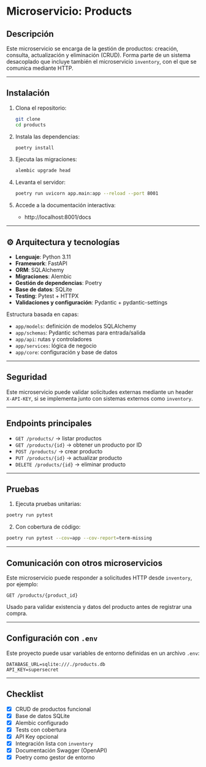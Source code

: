 # Microservicio: Products

## Descripción

Este microservicio se encarga de la gestión de productos: creación, consulta, actualización y eliminación (CRUD). Forma parte de un sistema desacoplado que incluye también el microservicio `inventory`, con el que se comunica mediante HTTP.

---

## Instalación

1. Clona el repositorio:
   ```bash
   git clone 
   cd products
   ```

2. Instala las dependencias:
   ```bash
   poetry install
   ```

3. Ejecuta las migraciones:
   ```bash
   alembic upgrade head
   ```

4. Levanta el servidor:
   ```bash
   poetry run uvicorn app.main:app --reload --port 8001
   ```

5. Accede a la documentación interactiva:
   - http://localhost:8001/docs

---

## ⚙️ Arquitectura y tecnologías

- **Lenguaje**: Python 3.11
- **Framework**: FastAPI
- **ORM**: SQLAlchemy
- **Migraciones**: Alembic
- **Gestión de dependencias**: Poetry
- **Base de datos**: SQLite
- **Testing**: Pytest + HTTPX
- **Validaciones y configuración**: Pydantic + pydantic-settings

Estructura basada en capas:

- `app/models`: definición de modelos SQLAlchemy
- `app/schemas`: Pydantic schemas para entrada/salida
- `app/api`: rutas y controladores
- `app/services`: lógica de negocio
- `app/core`: configuración y base de datos

---

## Seguridad

Este microservicio puede validar solicitudes externas mediante un header `X-API-KEY`, si se implementa junto con sistemas externos como `inventory`.

---

## Endpoints principales

- `GET /products/` → listar productos
- `GET /products/{id}` → obtener un producto por ID
- `POST /products/` → crear producto
- `PUT /products/{id}` → actualizar producto
- `DELETE /products/{id}` → eliminar producto

---

## Pruebas

1. Ejecuta pruebas unitarias:

```bash
poetry run pytest
```

2. Con cobertura de código:

```bash
poetry run pytest --cov=app --cov-report=term-missing
```

---

## Comunicación con otros microservicios

Este microservicio puede responder a solicitudes HTTP desde `inventory`, por ejemplo:

```
GET /products/{product_id}
```

Usado para validar existencia y datos del producto antes de registrar una compra.

---

## Configuración con `.env`

Este proyecto puede usar variables de entorno definidas en un archivo `.env`:

```
DATABASE_URL=sqlite:///./products.db
API_KEY=supersecret
```

---

## Checklist

- [x] CRUD de productos funcional
- [x] Base de datos SQLite
- [x] Alembic configurado
- [x] Tests con cobertura
- [x] API Key opcional
- [x] Integración lista con `inventory`
- [x] Documentación Swagger (OpenAPI)
- [x] Poetry como gestor de entorno
